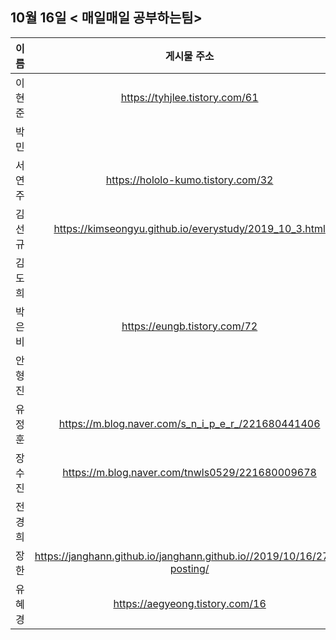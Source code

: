 ## 10월 16일  < 매일매일 공부하는팀>

| 이름   |                         게시물 주소                          |
| ------ | :----------------------------------------------------------: |
| 이현준 |                https://tyhjlee.tistory.com/61                |
| 박민   |                                                              |
| 서연주 |              https://hololo-kumo.tistory.com/32              |
| 김선규 |    https://kimseongyu.github.io/everystudy/2019_10_3.html    |
| 김도희 |                                                              |
| 박은비 |                 https://eungb.tistory.com/72                 |
| 안형진 |                                                              |
| 유정훈 |      https://m.blog.naver.com/s_n_i_p_e_r_/221680441406      |
| 장수진 |       https://m.blog.naver.com/tnwls0529/221680009678        |
| 전경희 |                                                              |
| 장한   | https://janghann.github.io/janghann.github.io//2019/10/16/27th-posting/ |
| 유혜경 |               https://aegyeong.tistory.com/16                |

